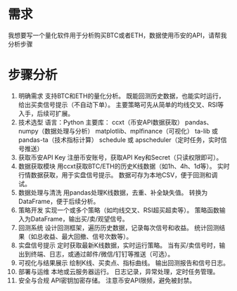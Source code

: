 # 需求
我想要写一个量化软件用于分析购买BTC或者ETH，数据使用币安的API，请帮我分析步骤

# 步骤分析
1. 明确需求
支持BTC和ETH的量化分析。
既能回测历史数据，也能实时运行，给出买卖信号提示（不自动下单）。
主要策略可先从简单的均线交叉、RSI等入手，后续可扩展。
2. 技术选型
语言：Python
主要库：
ccxt（币安API数据获取）
pandas、numpy（数据处理与分析）
matplotlib、mplfinance（可视化）
ta-lib 或 pandas-ta（技术指标计算）
schedule 或 apscheduler（定时任务，实时信号推送）
3. 获取币安API Key
注册币安账号，获取API Key和Secret（只读权限即可）。
4. 数据获取模块
用ccxt获取BTC/ETH的历史K线数据（如1h、4h、1d等）。
实时行情数据获取，用于实盘信号提示。
数据可存为本地CSV，便于回测和调试。
5. 数据处理与清洗
用pandas处理K线数据，去重、补全缺失值。
转换为DataFrame，便于后续分析。
6. 策略开发
实现一个或多个策略（如均线交叉、RSI超买超卖等）。
策略函数输入为DataFrame，输出买/卖/观望信号。
7. 回测系统
设计回测框架，遍历历史数据，记录每次信号和收益。
统计回测结果（如总收益、最大回撤、信号次数等）。
8. 实盘信号提示
定时获取最新K线数据，实时运行策略。
当有买/卖信号时，输出到终端、日志，或通过邮件/微信/钉钉等推送（可选）。
9. 可视化与结果展示
绘制K线、买卖点、指标曲线。
输出回测报告和信号日志。
10. 部署与运维
本地或云服务器运行。
日志记录，异常处理，定时任务管理。
11. 安全与合规
API密钥加密存储。
注意币安API限频，避免被封禁。
